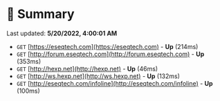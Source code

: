 # 📖 Summary
Last updated: **5/20/2022, 4:00:01 AM**

- `GET` [https://eseqtech.com](https://eseqtech.com) - **Up** (214ms)
- `GET` [http://forum.eseqtech.com](http://forum.eseqtech.com) - **Up** (353ms)
- `GET` [http://hexp.net](http://hexp.net) - **Up** (46ms)
- `GET` [http://ws.hexp.net](http://ws.hexp.net) - **Up** (132ms)
- `GET` [http://eseqtech.com/infoline](http://eseqtech.com/infoline) - **Up** (100ms)
